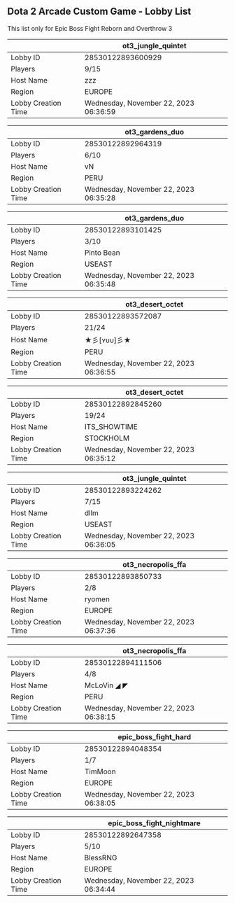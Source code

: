 ## Dota 2 Arcade Custom Game - Lobby List

This list only for Epic Boss Fight Reborn and Overthrow 3

|  | ot3_jungle_quintet |
| ------ | ------ |
| Lobby ID | 28530122893600929 |
| Players | 9/15 |
| Host Name | zzz |
| Region | EUROPE |
| Lobby Creation Time | Wednesday, November 22, 2023 06:36:59 |


|  | ot3_gardens_duo |
| ------ | ------ |
| Lobby ID | 28530122892964319 |
| Players | 6/10 |
| Host Name | vN |
| Region | PERU |
| Lobby Creation Time | Wednesday, November 22, 2023 06:35:28 |


|  | ot3_gardens_duo |
| ------ | ------ |
| Lobby ID | 28530122893101425 |
| Players | 3/10 |
| Host Name | Pinto Bean |
| Region | USEAST |
| Lobby Creation Time | Wednesday, November 22, 2023 06:35:48 |


|  | ot3_desert_octet |
| ------ | ------ |
| Lobby ID | 28530122893572087 |
| Players | 21/24 |
| Host Name | ★彡[ʏᴜᴜ]彡★ |
| Region | PERU |
| Lobby Creation Time | Wednesday, November 22, 2023 06:36:55 |


|  | ot3_desert_octet |
| ------ | ------ |
| Lobby ID | 28530122892845260 |
| Players | 19/24 |
| Host Name | ITS_SHOWTIME |
| Region | STOCKHOLM |
| Lobby Creation Time | Wednesday, November 22, 2023 06:35:12 |


|  | ot3_jungle_quintet |
| ------ | ------ |
| Lobby ID | 28530122893224262 |
| Players | 7/15 |
| Host Name | dllm |
| Region | USEAST |
| Lobby Creation Time | Wednesday, November 22, 2023 06:36:05 |


|  | ot3_necropolis_ffa |
| ------ | ------ |
| Lobby ID | 28530122893850733 |
| Players | 2/8 |
| Host Name | ryomen |
| Region | EUROPE |
| Lobby Creation Time | Wednesday, November 22, 2023 06:37:36 |


|  | ot3_necropolis_ffa |
| ------ | ------ |
| Lobby ID | 28530122894111506 |
| Players | 4/8 |
| Host Name | McLoVin ◢ ◤ |
| Region | PERU |
| Lobby Creation Time | Wednesday, November 22, 2023 06:38:15 |


|  | epic_boss_fight_hard |
| ------ | ------ |
| Lobby ID | 28530122894048354 |
| Players | 1/7 |
| Host Name | TimMoon |
| Region | EUROPE |
| Lobby Creation Time | Wednesday, November 22, 2023 06:38:05 |


|  | epic_boss_fight_nightmare |
| ------ | ------ |
| Lobby ID | 28530122892647358 |
| Players | 5/10 |
| Host Name | BlessRNG |
| Region | EUROPE |
| Lobby Creation Time | Wednesday, November 22, 2023 06:34:44 |



